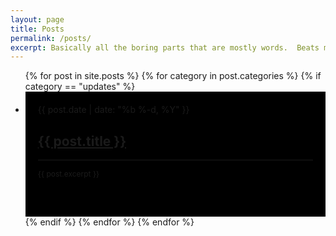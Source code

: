 ```yaml
---
layout: page
title: Posts
permalink: /posts/
excerpt: Basically all the boring parts that are mostly words.  Beats me why anyone would read these.
---
```


  <ul class="post-list">
    {% for post in site.posts %}
      {% for category in post.categories %}
        {% if category == "updates" %}
          <li>
            <div style="background:#000;height:200px;width=$contentwidth">
              <div style="padding:20px">
                <span class="post-meta">{{ post.date | date: "%b %-d, %Y" }}</span>
                <h2>
                  <a class="post-link" href="{{ post.url | prepend: site.baseurl }}">{{ post.title }}</a>
                </h2>
                <hr>
                <p style="font-size:12px;margin-top:10px">{{ post.excerpt }}</p>
              </div>
            </div>
          </li>
        {% endif %}
      {% endfor %}
    {% endfor %}
  </ul>